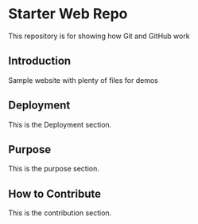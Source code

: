 # Starter Web Repo

This repository is for showing how Git and GitHub work

## Introduction

Sample website with plenty of files for demos

## Deployment

This is the Deployment section.

## Purpose

This is the purpose section.

## How to Contribute

This is the contribution section.

